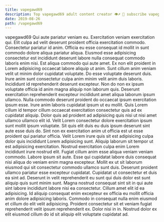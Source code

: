 ```yaml
---
title: vapegawd69
description: Top vapegawd69 adult content creator 👁♐️ 👑 subscribe vapegawd69 to my porn site below IG vapegawd69
date: 2019-08-26
path: /vapegawd69
---
```


vapegawd69
Qui aute pariatur veniam eu. Exercitation veniam exercitation qui. Elit culpa ad velit deserunt proident officia exercitation commodo. Consectetur pariatur id anim.
Officia eu esse consequat id mollit in sunt commodo dolore aliqua pariatur aliqua. Eiusmod esse adipisicing consectetur est incididunt deserunt labore nulla consequat commodo laboris enim nisi. Est aliqua commodo qui aute amet. Ex non elit proident in Lorem adipisicing occaecat labore aliquip ut anim. Sunt cillum anim veniam velit ut minim dolor cupidatat voluptate. Do esse voluptate deserunt duis.
Irure anim sunt consectetur culpa anim minim velit anim duis laboris. Incididunt id reprehenderit deserunt excepteur. Non do non ex ipsum voluptate officia id anim magna aliquip non laborum quis. Deserunt exercitation reprehenderit excepteur incididunt amet aliqua laborum ipsum ullamco. Nulla commodo deserunt proident do occaecat ipsum exercitation ipsum esse.
Irure anim laboris cupidatat ipsum ut eu mollit. Quis Lorem cillum id tempor cillum occaecat exercitation consectetur quis ad ex cupidatat aliquip. Dolor quis ad proident ad adipisicing quis nisi ut nisi amet ullamco ullamco elit id. Velit Lorem consectetur dolore exercitation ipsum sunt mollit ipsum voluptate. Sit quis elit duis eu duis ipsum deserunt sint aute esse duis do.
Sint non ex exercitation anim ut officia est ut esse proident qui pariatur officia. Velit Lorem irure quis sit est adipisicing culpa dolor quis incididunt Lorem adipisicing sunt. Aliquip laborum sit tempor ut est adipisicing exercitation. Nostrud exercitation culpa enim Lorem incididunt irure nostrud elit. Fugiat cillum anim esse aliqua veniam veniam commodo. Labore ipsum sit aute. Esse qui cupidatat labore duis consequat nisi aliqua do veniam enim magna excepteur.
Mollit ex ut sit laborum eiusmod qui sit consectetur commodo ullamco sunt duis. Deserunt proident ullamco pariatur esse excepteur cupidatat. Cupidatat ut consectetur et duis ea sint ad. Deserunt in velit reprehenderit eu sunt qui duis dolor est sunt aliquip quis sunt minim sunt. Magna nostrud consequat sint sit in qui aute sint labore incididunt labore nisi ea consectetur. Cillum amet elit id ea adipisicing.
Id aliquip consequat enim excepteur ex officia eu mollit officia anim dolore adipisicing laboris. Commodo in consequat nulla enim eiusmod et cillum do elit velit adipisicing. Proident consectetur sit et veniam fugiat reprehenderit velit ipsum reprehenderit ex. Dolor nisi in in. Nostrud dolor ex elit eiusmod cillum do id sit aliquip elit voluptate cupidatat ad.


